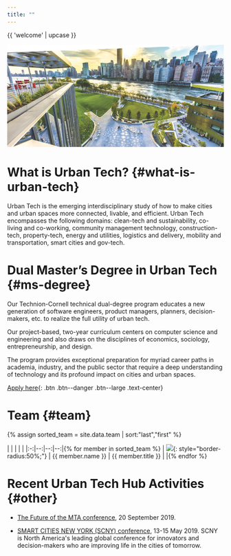 ```yaml
---
title: ""
---
```


{{ 'welcome' | upcase }}

<img2 src="hub-drawing.png" alt="urban tech hub drawing"/>

<img src="assets/CRT_engineering_image.png" alt="Cornell Tech campus"/>

# What is Urban Tech? {#what-is-urban-tech}
Urban Tech is the emerging interdisciplinary study of how to make cities and urban spaces more connected, livable, and efficient. Urban Tech encompasses the following domains:  clean-tech and sustainability, co-living and co-working, community management technology, construction-tech, property-tech, energy and utilities, logistics and delivery, mobility and transportation, smart cities and gov-tech.

# Dual Master’s Degree in Urban Tech {#ms-degree}
Our Technion-Cornell technical dual-degree program educates a new generation of software engineers, product managers, planners, decision-makers, etc. to realize the full utility of urban tech.

Our project-based, two-year curriculum centers on computer science and engineering and also draws on the disciplines of economics, sociology, entrepreneurship, and design.

The program provides exceptional preparation for myriad career paths in academia, industry, and the public sector that require a deep understanding of technology and its profound impact on cities and urban spaces.

[Apply here](http://apply.tech.cornell.edu){: .btn .btn--danger .btn--large .text-center}


# Team {#team}

{% assign sorted_team = site.data.team | sort:"last","first" %}

|   |   |   |     |
|:-:|--:|--:|--:|{% for member in sorted_team %}
| ![]({{member.photo}}){: style="border-radius:50%;"} |  {{ member.name }} | {{ member.title }} | <a href="{{member.linkedin}}"><i class="fab fa-linkedin"></i></a> |{% endfor %}

# Recent Urban Tech Hub Activities {#other}

* [The Future of the MTA conference](), 20 September 2019.

* [SMART CITIES NEW YORK (SCNY) conference](https://smartcitiesny.com), 13-15 May 2019.
SCNY is North America's leading global conference for innovators and decision-makers who are improving life in the cities of tomorrow.

